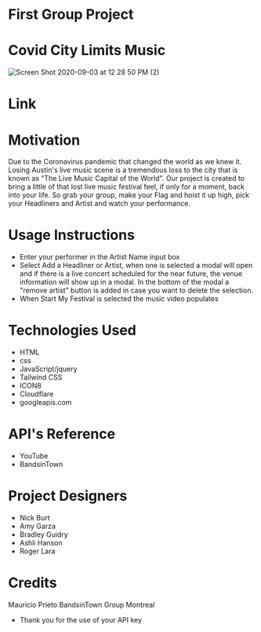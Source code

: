 # First Group Project 
# Covid City Limits Music
![Screen Shot 2020-09-03 at 12 28 50 PM (2)](https://user-images.githubusercontent.com/60681276/92148533-543e9200-ede2-11ea-8db4-5f6870fdbae9.png)

# Link

# Motivation 
Due to the Coronavirus pandemic that changed the world as we knew it. Losing Austin's live music scene is a tremendous loss to the city that is known as "The Live Music Capital of the World". Our project is created to bring a little of that lost live music festival feel, if only for a moment, back into your life. So grab your group, make your Flag and hoist it up high, pick your Headliners and Artist and watch your performance.

# Usage Instructions
* Enter your performer in the Artist Name input box
* Select Add a Headliner or Artist, when one is selected a modal will open and if there is a live  concert scheduled for the near future, the venue information will show up in a modal. In the bottom of the modal a "remove artist" button is added in case you want to delete the selection.
* When Start My Festival is selected the music video populates

# Technologies Used
* HTML
* css
* JavaScript/jquery 
* Tailwind CSS 
* ICON8 
* Cloudflare 
* googleapis.com 

# API's Reference 
* YouTube
* BandsinTown

# Project Designers
* Nick Burt      
* Amy Garza
* Bradley Guidry
* Ashli Hanson       
* Roger Lara       
    
# Credits
Mauricio Prieto BandsinTown Group Montreal
* Thank you for the use of your API key











